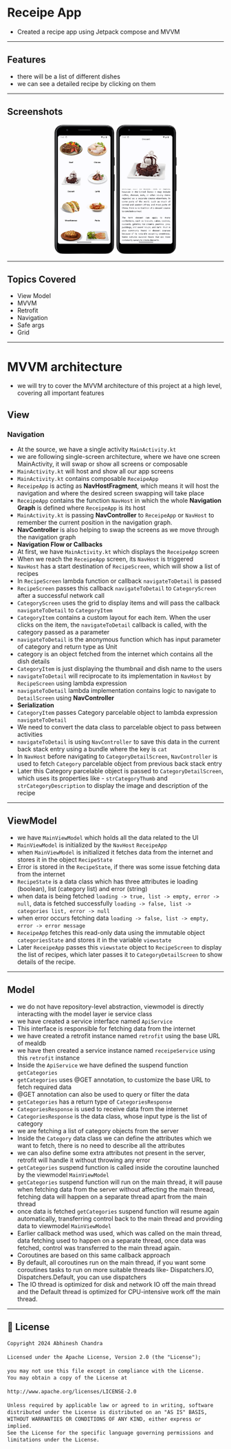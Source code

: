 # Receipe App
- Created a recipe app using Jetpack compose and MVVM
---
## Features
- there will be a list of different dishes
- we can see a detailed recipe by clicking on them
---
## Screenshots
<p align="center">
<img src = "https://raw.githubusercontent.com/abhineshchandra1234/MyReceipeApp/master/app/src/main/res/drawable/screenshots/Screenshot_20240711_194410.png" height=300px/>
  <img src = "https://raw.githubusercontent.com/abhineshchandra1234/MyReceipeApp/master/app/src/main/res/drawable/screenshots/Screenshot_20240711_194509.png" height=300px/>
</p>

---
## Topics Covered
- View Model
- MVVM
- Retrofit
- Navigation
- Safe args
- Grid
---
# MVVM architecture
- we will try to cover the MVVM architecture of this project at a high level, covering all important features
## View
### Navigation 
- At the source, we have a single activity `MainActivity.kt`
- we are following single-screen architecture, where we have one screen MainActivity, it will swap or show all screens or composable
- `MainActivity.kt` will host and show all our app screens
- `MainActivity.kt` contains composable `ReceipeApp`
- `ReceipeApp` is acting as **NavHostFragment**, which means it will host the navigation and where the desired screen swapping will take place
- `ReceipeApp` contains the function `NavHost` in which the whole **Navigation Graph** is defined where `ReceipeApp` is its host
- `MainActivity.kt` is passing **NavController** to `ReceipeApp` or `NavHost` to remember the current position in the navigation graph.
- **NavController** is also helping to swap the screens as we move through the navigation graph
- **Navigation Flow or Callbacks**
- At first, we have `MainActivity.kt` which displays the `ReceipeApp` screen
- When we reach the `ReceipeApp` screen, its `NavHost` is triggered
- `NavHost` has a start destination of `RecipeScreen`, which will show a list of recipes
- In `RecipeScreen` lambda function or callback `navigateToDetail` is passed
- `RecipeScreen` passes this callback `navigateToDetail` to `CategoryScreen` after a successful network call
- `CategoryScreen` uses the grid to display items and will pass the callback `navigateToDetail` to `CategoryItem`
- `CategoryItem` contains a custom layout for each item. When the user clicks on the item, the `navigateToDetail` callback is called, with the category passed as a parameter
- `navigateToDetail` is the anonymous function which has input parameter of category and return type as Unit
- category is an object fetched from the internet which contains all the dish details
- `CategoryItem` is just displaying the thumbnail and dish name to the users
- `navigateToDetail` will reciprocate to its implementation in `NavHost` by `RecipeScreen` using lambda expression
- `navigateToDetail` lambda implementation contains logic to navigate to `DetailScreen` using **NavController**
- **Serialization**
- `CategoryItem` passes Category parcelable object to lambda expression `navigateToDetail`
- We need to convert the data class to parcelable object to pass between activities
- `navigateToDetail` is using `NavController` to save this data in the current back stack entry using a bundle where the key is `cat`
- In `NavHost` before navigating to `CategoryDetailScreen`, `NavController` is used to fetch `Category` parcelable object from previous back stack entry
- Later this Category parcelable object is passed to `CategoryDetailScreen`, which uses its properties like - `strCategoryThumb` and `strCategoryDescription` to display the image and description of the recipe
---
## ViewModel
- we have `MainViewModel` which holds all the data related to the UI
- `MainViewModel` is initialized by the `NavHost` `ReceipeApp`
- when `MainViewModel` is initialized it fetches data from the internet and stores it in the object `RecipeState`
- Error is stored in the `RecipeState`, if there was some issue fetching data from the internet
- `RecipeState` is a data class which has three attributes ie loading (boolean), list (category list) and error (string)
- when data is being fetched `loading -> true, list -> empty, error -> null`, data is fetched successfully `loading -> false, list -> categories list, error -> null`
- when error occurs fetching data `loading -> false, list -> empty, error -> error message`
- `ReceipeApp` fetches this read-only data using the immutable object `categoriesState` and stores it in the variable `viewstate`
- Later `ReceipeApp` passes this `viewstate` object to `RecipeScreen` to display the list of recipes, which later passes it to `CategoryDetailScreen` to show details of the recipe.
---
## Model
- we do not have repository-level abstraction, viewmodel is directly interacting with the model layer ie service class
- we have created a service interface named `ApiService`
- This interface is responsible for fetching data from the internet
- we have created a retrofit instance named `retrofit` using the base URL of mealdb
- we have then created a service instance named `receipeService` using this `retrofit` instance
- Inside the `ApiService` we have defined the suspend function `getCategories`
- `getCategories` uses @GET annotation, to customize the base URL to fetch required data
- @GET annotation can also be used to query or filter the data
- `getCategories` has a return type of `CategoriesResponse`
- `CategoriesResponse` is used to receive data from the internet
- `CategoriesResponse` is the data class, whose input type is the list of category
- we are fetching a list of category objects from the server
- Inside the `Category` data class we can define the attributes which we want to fetch, there is no need to describe all the attributes
- we can also define some extra attributes not present in the server, retrofit will handle it without throwing any error
- `getCategories` suspend function is called inside the coroutine launched by the viewmodel `MainViewModel`
- `getCategories` suspend function will run on the main thread, it will pause when fetching data from the server without affecting the main thread, fetching data will happen on a separate thread apart from the main thread
- once data is fetched `getCategories` suspend function will resume again automatically, transferring control back to the main thread and providing data to viewmodel `MainViewModel`
- Earlier callback method was used, which was called on the main thread, data fetching used to happen on a separate thread, once data was fetched, control was transferred to the main thread again.
- Coroutines are based on this same callback approach
- By default, all coroutines run on the main thread, if you want some coroutines tasks to run on more suitable threads like- Dispatchers.IO, Dispatchers.Default, you can use dispatchers
- The IO thread is optimized for disk and network IO off the main thread and the Default thread is optimized for CPU-intensive work off the main thread.   
---
## 📝 License
```
Copyright 2024 Abhinesh Chandra

Licensed under the Apache License, Version 2.0 (the "License");

you may not use this file except in compliance with the License.
You may obtain a copy of the License at

http://www.apache.org/licenses/LICENSE-2.0

Unless required by applicable law or agreed to in writing, software
distributed under the License is distributed on an "AS IS" BASIS,
WITHOUT WARRANTIES OR CONDITIONS OF ANY KIND, either express or implied.
See the License for the specific language governing permissions and
limitations under the License.
```
